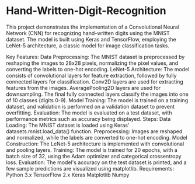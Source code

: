 # Hand-Written-Digit-Recognition

This project demonstrates the implementation of a Convolutional Neural Network (CNN) for recognizing hand-written digits using the MNIST dataset. The model is built using Keras and TensorFlow, employing the LeNet-5 architecture, a classic model for image classification tasks.

Key Features:
Data Preprocessing: The MNIST dataset is preprocessed by reshaping the images to 28x28 pixels, normalizing the pixel values, and converting the labels to one-hot encoding.
LeNet-5 Architecture: The model consists of convolutional layers for feature extraction, followed by fully connected layers for classification.
Conv2D layers are used for extracting features from the images.
AveragePooling2D layers are used for downsampling.
The final fully connected layers classify the images into one of 10 classes (digits 0-9).
Model Training: The model is trained on a training dataset, and validation is performed on a validation dataset to prevent overfitting.
Evaluation: The model is evaluated on a test dataset, with performance metrics such as accuracy being displayed.
Steps:
Data Loading: The MNIST dataset is loaded using Keras' datasets.mnist.load_data() function.
Preprocessing: Images are reshaped and normalized, while the labels are converted to one-hot encoding.
Model Construction: The LeNet-5 architecture is implemented with convolutional and pooling layers.
Training: The model is trained for 20 epochs, with a batch size of 32, using the Adam optimizer and categorical crossentropy loss.
Evaluation: The model's accuracy on the test dataset is printed, and a few sample predictions are visualized using matplotlib.
Requirements:
Python 3.x
TensorFlow 2.x
Keras
Matplotlib
Numpy
